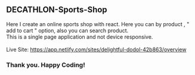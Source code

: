 ## DECATHLON-Sports-Shop <br>
Here I create an online sports shop with react. Here you can by product , " add to cart " option, also you can search product. <br>
This is a single page application and not device responsive.  <br><br>
Live Site: https://app.netlify.com/sites/delightful-dodol-42b863/overview  <br>
### Thank you. Happy Coding! 
